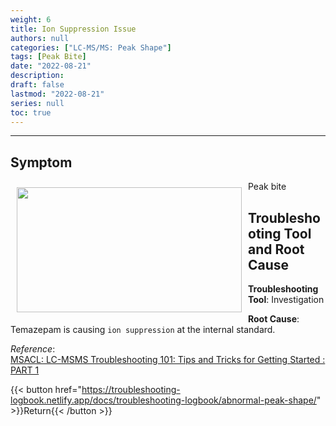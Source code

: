 ```yaml
---
weight: 6
title: Ion Suppression Issue
authors: null
categories: ["LC-MS/MS: Peak Shape"]
tags: [Peak Bite]
date: "2022-08-21"
description:  
draft: false
lastmod: "2022-08-21"
series: null
toc: true
---
```




<!--more-->
---

## Symptom
<div class = "row">
<img width ="360" height= "200" src = "/docs/images/Screenshot 2022-08-18 153531.png" style ="float: left" HSPACE="10" VSPACE="10"/>
Peak bite
</div>

## Troubleshooting Tool and Root Cause

<div class = "row">


<b>Troubleshooting Tool</b>: Investigation   

<b>Root Cause</b>: Temazepam is causing `ion suppression` at the internal standard.  

</div>

*Reference*:  
[MSACL: LC-MSMS Troubleshooting 101: Tips and Tricks for Getting Started : PART 1](https://www.msacl.org/index.php?header=Learning_Center&tab=Video_Library&subtab=Search_Video_Library)  

{{< button href="https://troubleshooting-logbook.netlify.app/docs/troubleshooting-logbook/abnormal-peak-shape/" >}}Return{{< /button >}}